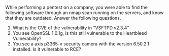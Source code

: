 While performing a pentest on a company, you were able to find the following
software through an nmap scan running on the servers, and know that they are
outdated. Answer the following questions.

1. What is the CVE of the vulnerability in "VSFTPD v2.3.4"
2. You see OpenSSL 1.0.1g, is this still vulnerable to the Heartbleed Vulnerability?
3. You see a axis p3365-v security camera with the version 6.50.2.1 installed. Is it vulnerable to RCE?
